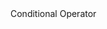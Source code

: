 <html>
<head>
<titel>Conditional Operator</titel>
</head>
<body>
<script language="javascript">
var x=100;
var y;
y=(x%2==0)?"Even Number":"Odd Number";
document.write(x+"Is A"+y);
</script>
</body>
</html>
